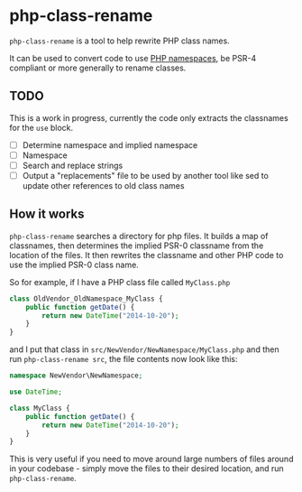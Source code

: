 # php-class-rename

`php-class-rename` is a tool to help rewrite PHP class names.

It can be used to convert code to use [PHP namespaces](http://php.net/manual/en/language.namespaces.php), be PSR-4 compliant or more generally to rename classes.

## TODO

This is a work in progress, currently the code only extracts the classnames for the `use` block.

- [ ] Determine namespace and implied namespace
- [ ] Namespace
- [ ] Search and replace strings
- [ ] Output a "replacements" file to be used by another tool like sed to update other references to old class names

## How it works

`php-class-rename` searches a directory for php files. It builds a map of classnames, then determines the implied PSR-0 classname from the location of the files. It then rewrites the classname and other PHP code to use the implied PSR-0 class name.

So for example, if I have a PHP class file called `MyClass.php`
```php
class OldVendor_OldNamespace_MyClass {
    public function getDate() {
        return new DateTime("2014-10-20");
    }
}
```

and I put that class in `src/NewVendor/NewNamespace/MyClass.php` and then run `php-class-rename src`, the file contents now look like this:

```php
namespace NewVendor\NewNamespace;

use DateTime;

class MyClass {
    public function getDate() {
        return new DateTime("2014-10-20");
    }
}
```

This is very useful if you need to move around large numbers of files around in your codebase - simply move the files to their desired location, and run `php-class-rename`.
